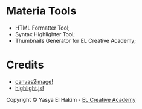 # Materia Tools
- HTML Formatter Tool;
- Syntax Highlighter Tool;
- Thumbnails Generator for EL Creative Academy;

# Credits
- [canvas2image!](https://github.com/hongru/canvas2image)
- [highlight.js!](https://github.com/highlightjs/highlight.js)

Copyright © Yasya El Hakim - <a href="https://www.elcreativeacademy.com/" target="_blank" alt="EL Creative Academy">EL Creative Academy</a>   
